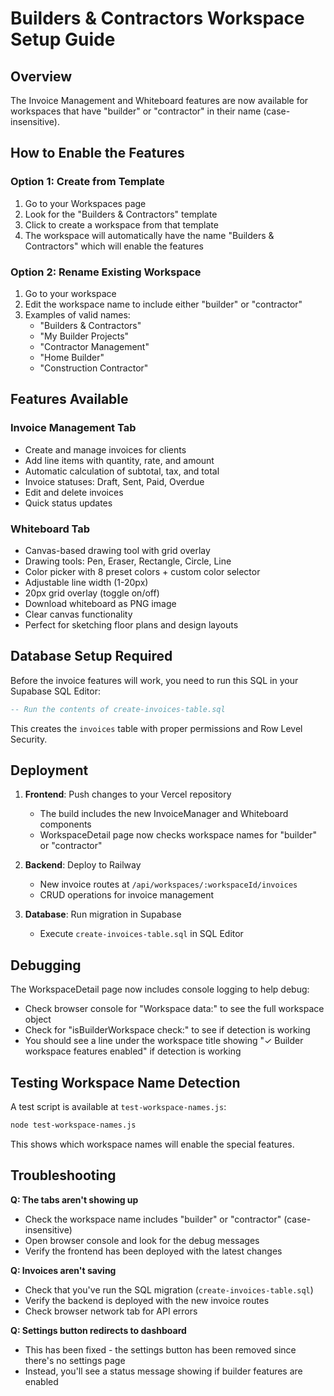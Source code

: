 # Builders & Contractors Workspace Setup Guide

## Overview
The Invoice Management and Whiteboard features are now available for workspaces that have "builder" or "contractor" in their name (case-insensitive).

## How to Enable the Features

### Option 1: Create from Template
1. Go to your Workspaces page
2. Look for the "Builders & Contractors" template
3. Click to create a workspace from that template
4. The workspace will automatically have the name "Builders & Contractors" which will enable the features

### Option 2: Rename Existing Workspace
1. Go to your workspace
2. Edit the workspace name to include either "builder" or "contractor"
3. Examples of valid names:
   - "Builders & Contractors"
   - "My Builder Projects"
   - "Contractor Management"
   - "Home Builder"
   - "Construction Contractor"

## Features Available

### Invoice Management Tab
- Create and manage invoices for clients
- Add line items with quantity, rate, and amount
- Automatic calculation of subtotal, tax, and total
- Invoice statuses: Draft, Sent, Paid, Overdue
- Edit and delete invoices
- Quick status updates

### Whiteboard Tab
- Canvas-based drawing tool with grid overlay
- Drawing tools: Pen, Eraser, Rectangle, Circle, Line
- Color picker with 8 preset colors + custom color selector
- Adjustable line width (1-20px)
- 20px grid overlay (toggle on/off)
- Download whiteboard as PNG image
- Clear canvas functionality
- Perfect for sketching floor plans and design layouts

## Database Setup Required

Before the invoice features will work, you need to run this SQL in your Supabase SQL Editor:

```sql
-- Run the contents of create-invoices-table.sql
```

This creates the `invoices` table with proper permissions and Row Level Security.

## Deployment

1. **Frontend**: Push changes to your Vercel repository
   - The build includes the new InvoiceManager and Whiteboard components
   - WorkspaceDetail page now checks workspace names for "builder" or "contractor"

2. **Backend**: Deploy to Railway
   - New invoice routes at `/api/workspaces/:workspaceId/invoices`
   - CRUD operations for invoice management

3. **Database**: Run migration in Supabase
   - Execute `create-invoices-table.sql` in SQL Editor

## Debugging

The WorkspaceDetail page now includes console logging to help debug:
- Check browser console for "Workspace data:" to see the full workspace object
- Check for "isBuilderWorkspace check:" to see if detection is working
- You should see a line under the workspace title showing "✓ Builder workspace features enabled" if detection is working

## Testing Workspace Name Detection

A test script is available at `test-workspace-names.js`:

```bash
node test-workspace-names.js
```

This shows which workspace names will enable the special features.

## Troubleshooting

**Q: The tabs aren't showing up**
- Check the workspace name includes "builder" or "contractor" (case-insensitive)
- Open browser console and look for the debug messages
- Verify the frontend has been deployed with the latest changes

**Q: Invoices aren't saving**
- Check that you've run the SQL migration (`create-invoices-table.sql`)
- Verify the backend is deployed with the new invoice routes
- Check browser network tab for API errors

**Q: Settings button redirects to dashboard**
- This has been fixed - the settings button has been removed since there's no settings page
- Instead, you'll see a status message showing if builder features are enabled
